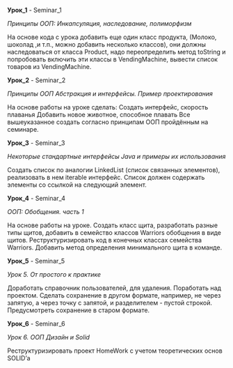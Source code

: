 **Урок_1**  - Seminar_1

*Принципы ООП: Инкапсуляция, наследование, полиморфизм*


На основе кода с урока добавить еще один класс продукта, (Молоко, шоколад ,и т.п., можно добавить несколько классов), они должны наследоваться от класса Product, надо переопределить метод toString и попробовать включить эти классы в VendingMachine, вывести список товаров из VendingMachine.

**Урок_2** - Seminar_2

*Принципы ООП Абстракция и интерфейсы. Пример проектирования*

На основе работы на уроке сделать:
Создать интерфейс, скорость плаванья
Добавить новое животное, способное плавать
Все вышеуказанное создать согласно принципам ООП пройдённым на семинаре.

**Урок_3** - Seminar_3

*Некоторые стандартные интерфейсы Java и примеры их использования*


Создать список по аналогии LinkedList (список связанных элементов), реализовать в нем iterable интерфейс. Список должен содержать элементы со ссылкой на следующий элемент.

**Урок_4** - Seminar_4

*ООП: Обобщения. часть 1*


На основе работы на уроке. Создать класс щита, разработать разные типы щитов, добавить в семейство классов Warriors обобщения в виде щитов. Реструктуризировать код в конечных классах семейства Warriors. Добавить метод определения минимального щита в команде.

**Урок_5** - Seminar_5

*Урок 5. От простого к практике*

Доработать справочник пользователей, для удаления. Поработать над проектом.
Сделать сохранение в другом формате, например, не через запятую, а через точку с запятой, и разделителем - пустой строкой. Предусмотреть сохранение в старом формате.

**Урок_6** - Seminar_6

*Урок 6. ООП Дизайн и Solid*

Реструктуризировать проект HomeWork с учетом теоретических основ SOLID’а